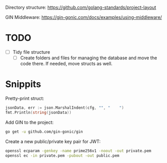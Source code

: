 Directory structure: 
https://github.com/golang-standards/project-layout

GIN Middleware:
https://gin-gonic.com/docs/examples/using-middleware/

# TODO
- [ ] Tidy file structure
  - [ ] Create folders and files for managing the database and move the code there.  If needed, move structs as well.

# Snippits

Pretty-print struct:
```Go
jsonData, err := json.MarshalIndent(cfg, "", "    ")
fmt.Println(string(jsonData))
```

Add GIN to the project:
```bash
go get -u github.com/gin-gonic/gin
```

Create a new public/private key pair for JWT:
```bash
openssl ecparam -genkey -name prime256v1 -noout -out private.pem
openssl ec -in private.pem -pubout -out public.pem
```